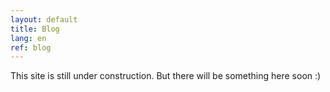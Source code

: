 ```yaml
---
layout: default
title: Blog
lang: en
ref: blog
---
```

This site is still under construction. But there will be something here soon :)

